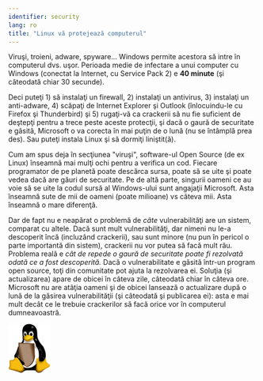 ```yaml
---
identifier: security
lang: ro
title: "Linux vă protejează computerul"
---
```


Viruşi, troieni, adware, spyware... Windows permite acestora să intre în
computerul dvs. uşor. Perioada medie de infectare a unui computer cu Windows
(conectat la Internet, cu Service Pack 2) e <b>40 minute</b> (şi câteodată chiar
30 secunde).

Deci puteţi 1) să instalaţi un firewall, 2) instalaţi un antivirus, 3) instalaţi
un anti-adware, 4) scăpaţi de Internet Explorer şi Outlook (înlocuindu-le cu Firefox
şi Thunderbird) şi 5) rugaţi-vă ca crackerii să nu fie suficient de deştepţi
pentru a trece peste aceste protecţii, şi dacă o gaură de securitate e găsită,
Microsoft o va corecta în mai puţin de o lună (nu se întâmplă prea des). Sau
puteţi instala Linux şi să dormiţi liniştit(ă).

Cum am spus deja în secţiunea "viruşi", software-ul Open Source (de ex Linux)
înseamnă mai mulţi ochi pentru a verifica un cod. Fiecare programator de pe planetă
poate descărca sursa, poate să se uite şi poate vedea dacă are găuri de securitate.
Pe de altă parte, singurii oameni ce au voie să se uite la codul sursă al Windows-ului
sunt angajaţii Microsoft. Asta înseamnă sute de mii de oameni (poate milioane) vs câteva
mii. Asta înseamnă o mare diferenţă.

Dar de fapt nu e neapărat o problemă de <i>câte</i> vulnerabilităţi
are un sistem, comparat cu altele. Dacă sunt mult vulnerabilităţi, dar nimeni
nu le-a descoperit încă (incluzând crackerii), sau sunt minore (nu pun în pericol
o parte importantă din sistem), crackerii nu vor putea să facă mult rău. Problema reală
e <i>cât de repede o gaură de securitate poate fi rezolvată odată ce a fost descoperită.</i>
Dacă o vulnerabilitate e găsită într-un program open source, toţi din comunitate pot ajuta
la rezolvarea ei. Soluţia (şi actualizarea) apare de obicei în câteva zile, câteodată chiar în
câteva ore. Microsoft nu are atâţia oameni şi de obicei lansează o actualizare după o lună de la
găsirea vulnerabilităţii (şi câteodată şi publicarea ei): asta e mai mult decât ce le trebuie
crackerilor să facă orice vor în computerul dumneavoastră.


<img src="/img/security_thumb.png" />




